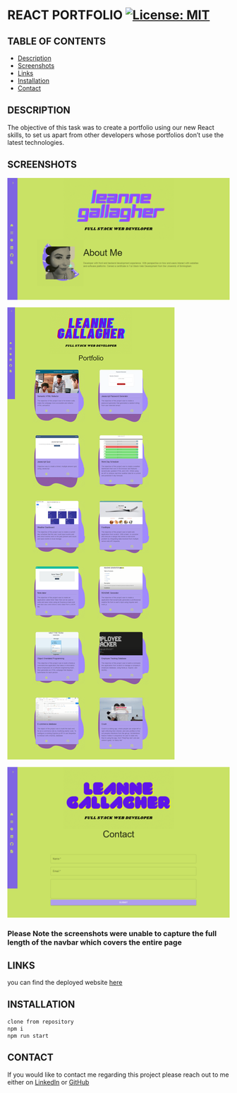 # REACT PORTFOLIO [![License: MIT](https://img.shields.io/badge/License-MIT-green.svg)](https://opensource.org/licenses/MIT)

## TABLE OF CONTENTS 
- [Description](#DESCRIPTION)
- [Screenshots](#SCREENSHOTS)
- [Links](#LINKS)
- [Installation](#INSTALLATION)
- [Contact](#CONTACT)

## DESCRIPTION

The objective of this task was to create a portfolio using our new React skills, to set us apart from other developers whose portfolios don’t use the latest technologies.

## SCREENSHOTS

![Screenshot](./src/assets/screenshots/homepage.png)

![Screenshot](./src/assets/screenshots/portfolio.png)

![Screenshot](./src/assets/screenshots/contact.png)

### Please Note the screenshots were unable to capture the full length of the navbar which covers the entire page


## LINKS 

you can find the deployed website [here](https://lenny-g.github.io/react-portfolio/)

## INSTALLATION

``` 
clone from repository
npm i 
npm run start
```

## CONTACT
 
If you would like to contact me regarding this project please reach out to me either on 
[LinkedIn](https://www.linkedin.com/in/leanne-gallagher/) or [GitHub](https://github.com/lenny-g)

